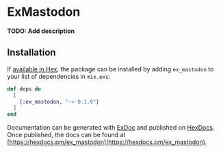 # ExMastodon

**TODO: Add description**

## Installation

If [available in Hex](https://hex.pm/docs/publish), the package can be installed
by adding `ex_mastodon` to your list of dependencies in `mix.exs`:

```elixir
def deps do
  [
    {:ex_mastodon, "~> 0.1.0"}
  ]
end
```

Documentation can be generated with [ExDoc](https://github.com/elixir-lang/ex_doc)
and published on [HexDocs](https://hexdocs.pm). Once published, the docs can
be found at [https://hexdocs.pm/ex_mastodon](https://hexdocs.pm/ex_mastodon).

